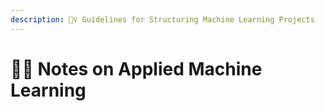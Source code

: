 ```yaml
---
description: 👷‍♀️ Guidelines for Structuring Machine Learning Projects
---
```


# 🤸‍♀️ Notes on Applied Machine Learning
